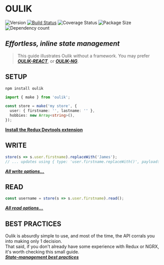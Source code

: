 # OULIK #

![Version](https://img.shields.io/npm/v/oulik.svg)
[![Build Status](https://travis-ci.org/Memeplexx/oulik.svg?branch=master)](https://travis-ci.org/Memeplexx/oulik.svg?branch=master)
![Coverage Status](https://coveralls.io/repos/github/Memeplexx/oulik/badge.svg?branch=master)
![Package Size](https://badgen.net/bundlephobia/minzip/oulik)
![Dependency count](https://badgen.net/bundlephobia/dependency-count/oulik)

## ***Effortless, inline state management*** ##  

> This guide illustrates Oulik without a framework. You may prefer ***[OULIK-REACT](./docs/readme-react.md)***, or ***[OULIK-NG](./docs/readme-ng.md)***.  

## SETUP ##

```console
npm install oulik
```
```Typescript
import { make } from 'oulik';

const store = make('my store', {
  user: { firstname: '', lastname: '' },
  hobbies: new Array<string>(),
});       
```
**[Install the Redux Devtools extension](https://chrome.google.com/webstore/detail/redux-devtools/lmhkpmbekcpmknklioeibfkpmmfibljd?hl=en)**

## WRITE ##
```Typescript
store(s => s.user.firstname).replaceWith('James');
// ... updates using { type: 'user.firstname.replaceWith()', payload: 'James' }.
```
***[All write options...](./docs/readme-write.md)***

## READ ##

```Typescript
const username = store(s => s.user.firstname).read();
```
***[All read options...](./docs/readme-read.md)***

## BEST PRACTICES ##

Oulik is absurdly simple to use, and most of the time, the API corrals you into making only 1 decision.  
That said, if you don't already have some experience with Redux or NGRX, it's worth checking this small guide.  
***[State-management best practices](./docs/best-practices.md)***